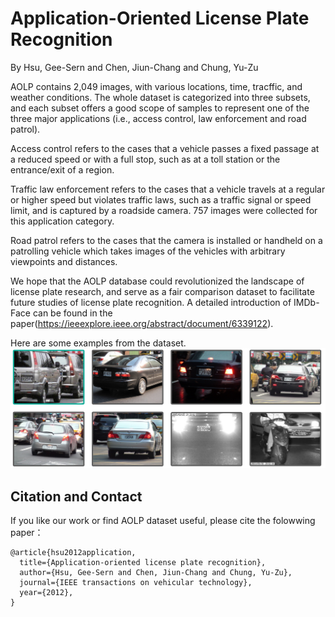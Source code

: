 # Application-Oriented License Plate Recognition
By Hsu, Gee-Sern and Chen, Jiun-Chang and Chung, Yu-Zu


AOLP contains 2,049 images, with various locations, time, tracffic, and weather conditions. The whole dataset is categorized into three subsets, and each subset offers a good scope of samples to represent one of the three major applications (i.e., access control, law enforcement and road patrol).

Access control refers to the cases that a vehicle passes a fixed passage at a reduced speed or with a full stop, such as at a toll station or the entrance/exit of a region.

Traffic law enforcement refers to the cases that a vehicle travels at a regular or higher speed but violates traffic laws, such as a traffic signal or speed limit, and is captured by a roadside camera. 757 images were collected for this application category.

Road patrol refers to the cases that the camera is installed or handheld on a patrolling vehicle which takes images of the vehicles with arbitrary viewpoints and distances. 

We hope that the AOLP database could revolutionized the landscape of license plate research, and serve as a fair comparison dataset to facilitate future studies of license plate recognition. A detailed introduction of IMDb-Face can be found in the paper(https://ieeexplore.ieee.org/abstract/document/6339122).




Here are some examples from the dataset.
![Alt text](LicPlate.PNG?raw=true "Title")

Citation and Contact
--
If you like our work or find AOLP dataset useful, please cite the folowwing paper：
```
@article{hsu2012application,
  title={Application-oriented license plate recognition},
  author={Hsu, Gee-Sern and Chen, Jiun-Chang and Chung, Yu-Zu},
  journal={IEEE transactions on vehicular technology},
  year={2012},
}
```








